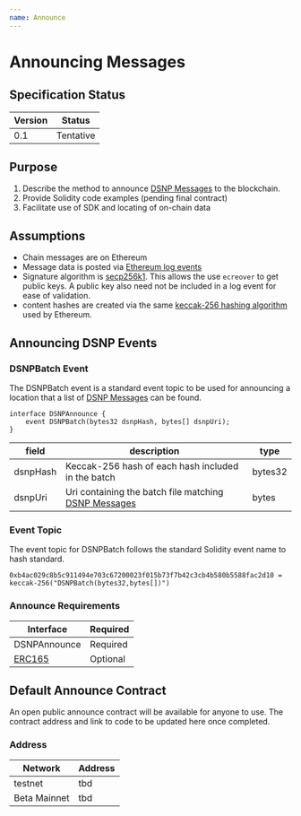 ```yaml
---
name: Announce
---
```

# Announcing Messages

## Specification Status

| Version | Status |
---------- | ---------
| 0.1     | Tentative |

## Purpose
1. Describe the method to announce [DSNP Messages](/DSNP/Overview) to the blockchain.
1. Provide Solidity code examples (pending final contract)
1. Facilitate use of SDK and locating of on-chain data

## Assumptions
* Chain messages are on Ethereum
* Message data is posted via [Ethereum log events](https://medium.com/mycrypto/understanding-event-logs-on-the-ethereum-blockchain-f4ae7ba50378)
* Signature algorithm is [secp256k1](https://en.bitcoin.it/wiki/Secp256k1). This allows the use `ecreover`
  to get public keys. A public key also need not be included in a log event for ease of validation.
* content hashes are created via the same [keccak-256 hashing algorithm](https://en.wikipedia.org/wiki/SHA-3) used by Ethereum.

## Announcing DSNP Events

### DSNPBatch Event

The DSNPBatch event is a standard event topic to be used for announcing a location that a list of [DSNP Messages](/DSNP/DSNP-Messages) can be found.

```solidity
interface DSNPAnnounce {
    event DSNPBatch(bytes32 dsnpHash, bytes[] dsnpUri);
}
```

| field | description | type |
|-------|-------------|------|
| dsnpHash | Keccak-256 hash of each hash included in the batch | bytes32 |
| dsnpUri | Uri containing the batch file matching [DSNP Messages](/DSNP/Overview) | bytes |


### Event Topic

The event topic for DSNPBatch follows the standard Solidity event name to hash standard.
```
0xb4ac029c8b5c911494e703c67200023f015b73f7b42c3cb4b580b5588fac2d10 = keccak-256("DSNPBatch(bytes32,bytes[])")
```

### Announce Requirements

| Interface | Required |
|-----------|----------|
| DSNPAnnounce | Required |
| [ERC165](https://eips.ethereum.org/EIPS/eip-165) | Optional |

## Default Announce Contract

An open public announce contract will be available for anyone to use.
The contract address and link to code to be updated here once completed.

### Address

| Network | Address |
|---------|---------|
| testnet | tbd |
| Beta Mainnet | tbd |
